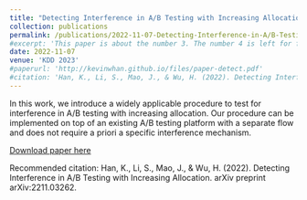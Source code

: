 ```yaml
---
title: "Detecting Interference in A/B Testing with Increasing Allocation"
collection: publications
permalink: /publications/2022-11-07-Detecting-Interference-in-A/B-Testing-with-Increasing-Allocation
#excerpt: 'This paper is about the number 3. The number 4 is left for future work.'
date: 2022-11-07
venue: 'KDD 2023'
#paperurl: 'http://kevinwhan.github.io/files/paper-detect.pdf'
#citation: 'Han, K., Li, S., Mao, J., & Wu, H. (2022). Detecting Interference in A/B Testing with Increasing Allocation. arXiv preprint arXiv:2211.03262.'
---
```


In this work, we introduce a widely applicable procedure to test for interference in A/B testing with increasing allocation. Our procedure can be implemented on top of an existing A/B testing platform with a separate flow and does not require a priori a specific interference mechanism.

[Download paper here](http://kevinwhan.github.io/files/paper-detect.pdf)

Recommended citation: Han, K., Li, S., Mao, J., & Wu, H. (2022). Detecting Interference in A/B Testing with Increasing Allocation. arXiv preprint arXiv:2211.03262.